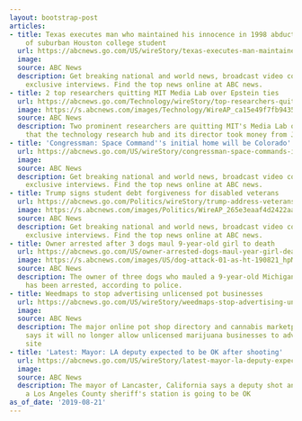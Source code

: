 ```yaml
---
layout: bootstrap-post
articles:
- title: Texas executes man who maintained his innocence in 1998 abduction, murder
    of suburban Houston college student
  url: https://abcnews.go.com/US/wireStory/texas-executes-man-maintained-innocence-1998-abduction-murder-65110795
  image: 
  source: ABC News
  description: Get breaking national and world news, broadcast video coverage, and
    exclusive interviews. Find the top news online at ABC news.
- title: 2 top researchers quitting MIT Media Lab over Epstein ties
  url: https://abcnews.go.com/Technology/wireStory/top-researchers-quitting-mit-media-lab-epstein-ties-65110781
  image: https://s.abcnews.com/images/Technology/WireAP_ca15e49f7fb94358b23759e47b46edae_16x9_992.jpg
  source: ABC News
  description: Two prominent researchers are quitting MIT's Media Lab over revelations
    that the technology research hub and its director took money from Jeffrey Epstein
- title: 'Congressman: Space Command''s initial home will be Colorado'
  url: https://abcnews.go.com/US/wireStory/congressman-space-commands-initial-home-colorado-65110673
  image: 
  source: ABC News
  description: Get breaking national and world news, broadcast video coverage, and
    exclusive interviews. Find the top news online at ABC news.
- title: Trump signs student debt forgiveness for disabled veterans
  url: https://abcnews.go.com/Politics/wireStory/trump-address-veterans-raise-money-ky-governor-65101048
  image: https://s.abcnews.com/images/Politics/WireAP_265e3eaaf4d2422aaf4e5ed53f4f0350_16x9_992.jpg
  source: ABC News
  description: Get breaking national and world news, broadcast video coverage, and
    exclusive interviews. Find the top news online at ABC news.
- title: Owner arrested after 3 dogs maul 9-year-old girl to death
  url: https://abcnews.go.com/US/owner-arrested-dogs-maul-year-girl-death-detroit/story?id=65096862
  image: https://s.abcnews.com/images/US/dog-attack-01-as-ht-190821_hpMain_16x9_992.jpg
  source: ABC News
  description: The owner of three dogs who mauled a 9-year-old Michigan girl to death
    has been arrested, according to police.
- title: Weedmaps to stop advertising unlicensed pot businesses
  url: https://abcnews.go.com/US/wireStory/weedmaps-stop-advertising-unlicensed-pot-businesses-65110672
  image: 
  source: ABC News
  description: The major online pot shop directory and cannabis marketplace Weedmaps
    says it will no longer allow unlicensed marijuana businesses to advertise on its
    site
- title: 'Latest: Mayor: LA deputy expected to be OK after shooting'
  url: https://abcnews.go.com/US/wireStory/latest-mayor-la-deputy-expected-shooting-65110596
  image: 
  source: ABC News
  description: The mayor of Lancaster, California says a deputy shot and wounded outside
    a Los Angeles County sheriff's station is going to be OK
as_of_date: '2019-08-21'
---
```


